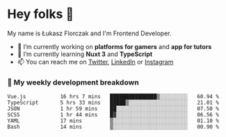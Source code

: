 # Hey folks 👋

My name is Łukasz Florczak and I'm Frontend Developer. 

- 🔭 I’m currently working on **platforms for gamers** and **app for tutors**
- 🌱 I’m currently learning **Nuxt 3** and **TypeScript**
- 📫 You can reach me on [Twitter](https://twitter.com/lukaszflorczak), [LinkedIn](https://pl.linkedin.com/in/lukasz-florczak) or [Instagram](https://instagram.com/lukaszflorczak)


### 🧮 My weekly development breakdown

<!--START_SECTION:waka-->

```text
Vue.js           16 hrs 7 mins   ███████████████▒░░░░░░░░░   60.94 %
TypeScript       5 hrs 33 mins   █████▒░░░░░░░░░░░░░░░░░░░   21.01 %
JSON             1 hr 59 mins    ██░░░░░░░░░░░░░░░░░░░░░░░   07.50 %
SCSS             1 hr 44 mins    █▓░░░░░░░░░░░░░░░░░░░░░░░   06.56 %
YAML             17 mins         ▒░░░░░░░░░░░░░░░░░░░░░░░░   01.10 %
Bash             14 mins         ▒░░░░░░░░░░░░░░░░░░░░░░░░   00.90 %
```

<!--END_SECTION:waka-->

<!--
**lukaszflorczak/lukaszflorczak** is a ✨ _special_ ✨ repository because its `README.md` (this file) appears on your GitHub profile.

Here are some ideas to get you started:

- 🔭 I’m currently working on ...
- 🌱 I’m currently learning ...
- 👯 I’m looking to collaborate on ...
- 🤔 I’m looking for help with ...
- 💬 Ask me about ...
- 📫 How to reach me: ...
- 😄 Pronouns: ...
- ⚡ Fun fact: ...
-->
